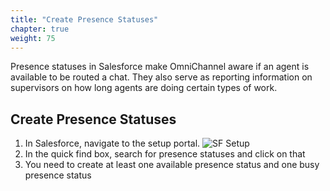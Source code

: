 ```yaml
---
title: "Create Presence Statuses"
chapter: true
weight: 75
---
```


Presence statuses in Salesforce make OmniChannel aware if an agent is available to be routed a chat. They also serve as reporting information on supervisors on how long agents are doing certain types of work. 

## Create Presence Statuses
1. In Salesforce, navigate to the setup portal. 
![SF Setup](/images/SFSetup.jpg)
2. In the quick find box, search for presence statuses and click on that
3. You need to create at least one available presence status and one busy presence status